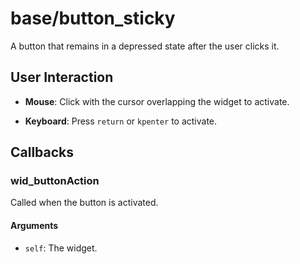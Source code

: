 # base/button_sticky

A button that remains in a depressed state after the user clicks it.


## User Interaction

* **Mouse**: Click with the cursor overlapping the widget to activate.

* **Keyboard**: Press `return` or `kpenter` to activate.


## Callbacks


### wid_buttonAction

Called when the button is activated.


#### Arguments

* `self`: The widget.

